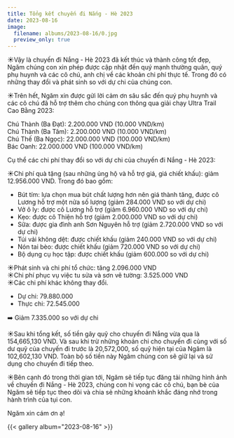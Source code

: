 ```yaml
---
title: Tổng kết chuyến đi Nắng - Hè 2023
date: 2023-08-16
image:
  filename: albums/2023-08-16/0.jpg
  preview_only: true
---
```


☀️Vậy là chuyến đi Nắng - Hè 2023 đã kết thúc và thành công tốt đẹp, Ngăm chúng con xin phép được cập nhật đến quý mạnh thường quân, quý phụ huynh và các cô chú, anh chị về các khoản chi phí thực tế. Trong đó có những thay đổi và phát sinh so với dự chi của chúng con.

☀️Trên hết, Ngăm xin được gửi lời cảm ơn sâu sắc đến quý phụ huynh và các cô chú đã hỗ trợ thêm cho chúng con thông qua giải chạy Ultra Trail Cao Bằng 2023:  

Chú Thành (Ba Đạt): 2.200.000 VND (10.000 VND/km)  
Chú Thành (Ba Tâm): 2.200.000 VND (10.000 VND/km)  
Chú Thế (Ba Ngọc): 22.000.000 VND (100.000 VND/km)  
Bác Oanh: 22.000.000 VND (100.000 VND/km)

Cụ thể các chi phí thay đổi so với dự chi của chuyến đi Nắng - Hè 2023:

☀️Chi phí quà tặng (sau những ủng hộ và hỗ trợ giá, giá chiết khấu): giảm 12.956.000 VND. Trong đó bao gồm:
- Bút tím: lựa chọn mua bút chất lượng hơn nên giá thành tăng, được cô Lương hỗ trợ một nửa số lượng (giảm 284.000 VND so với dự chi)
- Vở ô ly: được cô Lương hỗ trợ (giảm 6.960.000 VND so với dự chi)
- Kẹo: được cô Thiện hỗ trợ (giảm 2.000.000 VND so với dự chi)
- Sữa: được gia đình anh Sơn Nguyên hỗ trợ (giảm 2.720.000 VND so với dự chi)
- Túi vải không dệt: được chiết khấu (giảm 240.000 VND so với dự chi)
- Nón tai bèo: được chiết khấu (giảm 720.000 VND so với dự chi)
- Bộ dụng cụ học tập: được chiết khấu (giảm 600.000 so với dự chi)

☀️Phát sinh và chi phí tổ chức: tăng 2.096.000 VND  
☀️Chi phí phục vụ việc tu sửa và sơn vẽ tường: 3.525.000 VND  
☀️Các chi phí khác không thay đổi.

- Dự chi: 79.880.000
- Thực chi: 72.545.000

➡️ Giảm 7.335.000 so với dự chi

☀️Sau khi tổng kết, số tiền gây quỹ cho chuyến đi Nắng vừa qua là 154,665,130 VND. Và sau khi trừ những khoản chi cho chuyến đi cùng với số dư quỹ của chuyến đi trước là 20,572,000, số quỹ hiện tại của Ngăm là 102,602,130 VND. Toàn bộ số tiền này Ngăm chúng con sẽ giữ lại và sử dụng cho chuyến đi tiếp theo.

☀️Bên cạnh đó trong thời gian tới, Ngăm sẽ tiếp tục đăng tải những hình ảnh về chuyến đi Nắng - Hè 2023, chúng con hi vọng các cô chú, bạn bè của Ngăm sẽ tiếp tục theo dõi và chia sẻ những khoảnh khắc đáng nhớ trong hành trình của tụi con.

Ngăm xin cám ơn ạ!

{{< gallery album="2023-08-16" >}}
